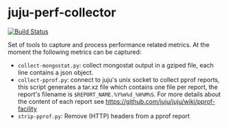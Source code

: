 # juju-perf-collector

[![Build Status](https://travis-ci.org/freyes/juju-perf-collector.svg?branch=master)](https://travis-ci.org/freyes/juju-perf-collector)

Set of tools to capture and process performance related metrics. At the moment
the following metrics can be captured:

* `collect-mongostat.py`: collect mongostat output in a gziped file, each line
  contains a json object.
* `collect-pprof.py`: connect to juju's unix socket to collect pprof reports,
  this script generates a tar.xz file which contains one file per report, the
  report's filename is `$REPORT_NAME.%Y%m%d_%H%M%S`. For more details about
  the content of each report see
  https://github.com/juju/juju/wiki/pprof-facility
* `strip-pprof.py`: Remove (HTTP) headers from a pprof report
